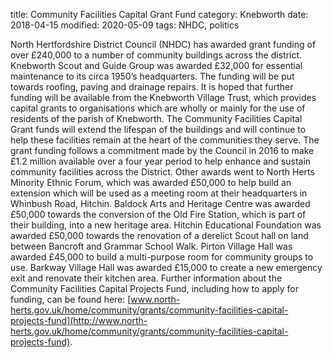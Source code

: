 title: Community Facilities Capital Grant Fund
category: Knebworth
date: 2018-04-15
modified: 2020-05-09
tags: NHDC, politics

North Hertfordshire District Council (NHDC) has awarded grant funding of over &pound;240,000 to a number of community buildings across the district.
Knebworth Scout and Guide Group was awarded &pound;32,000 for essential maintenance to its circa 1950’s headquarters. The funding will be put towards roofing, paving and drainage repairs. It is hoped that further funding will be available from the Knebworth Village Trust, which provides capital grants to organisations which are wholly or mainly for the use of residents of the parish of Knebworth.
The Community Facilities Capital Grant funds will extend the lifespan of the buildings and will continue to help these facilities remain at the heart of the communities they serve.
The grant funding follows a commitment made by the Council in 2016 to make &pound;1.2 million available over a four year period to help enhance and sustain community facilities across the District.
Other awards went to North Herts Minority Ethnic Forum, which was awarded &pound;50,000 to help build an extension which will be used as a meeting room at their headquarters in Whinbush Road, Hitchin.
Baldock Arts and Heritage Centre was awarded &pound;50,000 towards the conversion of the Old Fire Station, which is part of their building, into a new heritage area.
Hitchin Educational Foundation was awarded &pound;50,000 towards the renovation of a derelict Scout hall on land between Bancroft and Grammar School Walk.
Pirton Village Hall was awarded &pound;45,000 to build a multi-purpose room for community groups to use.
Barkway Village Hall was awarded &pound;15,000 to create a new emergency exit and renovate their kitchen area.
Further information about the Community Facilities Capital Projects Fund, including how to apply for funding, can be found here: [www.north-herts.gov.uk/home/community/grants/community-facilities-capital-projects-fund](http://www.north-herts.gov.uk/home/community/grants/community-facilities-capital-projects-fund).
